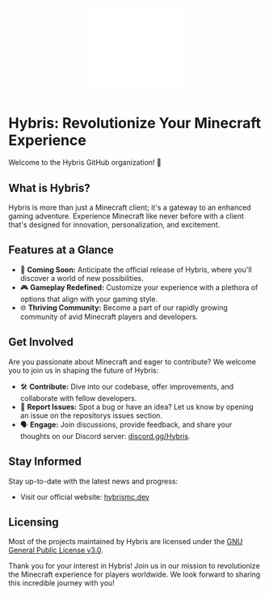 <div align="center">
  <img src="https://github.com/HybrisMC/.github/blob/main/logo.png" alt="Hybris Logo" width="200">
</div>

# Hybris: Revolutionize Your Minecraft Experience

Welcome to the Hybris GitHub organization! 🚀

## What is Hybris?

Hybris is more than just a Minecraft client; it's a gateway to an enhanced gaming adventure. Experience Minecraft like never before with a client that's designed for innovation, personalization, and excitement.

## Features at a Glance

- 🌟 **Coming Soon:** Anticipate the official release of Hybris, where you'll discover a world of new possibilities.
- 🎮 **Gameplay Redefined:** Customize your experience with a plethora of options that align with your gaming style.
- 🌐 **Thriving Community:** Become a part of our rapidly growing community of avid Minecraft players and developers.

## Get Involved

Are you passionate about Minecraft and eager to contribute? We welcome you to join us in shaping the future of Hybris:

- 🛠️ **Contribute:** Dive into our codebase, offer improvements, and collaborate with fellow developers.
- 🐛 **Report Issues:** Spot a bug or have an idea? Let us know by opening an issue on the repositorys issues section.
- 🗣️ **Engage:** Join discussions, provide feedback, and share your thoughts on our Discord server: [discord.gg/Hybris](https://discord.gg/Hybris).

## Stay Informed

Stay up-to-date with the latest news and progress:

- Visit our official website: [hybrismc.dev](https://hybrismc.dev)

## Licensing

Most of the projects maintained by Hybris are licensed under the [GNU General Public License v3.0](/LICENSE).

Thank you for your interest in Hybris! Join us in our mission to revolutionize the Minecraft experience for players worldwide. We look forward to sharing this incredible journey with you!
